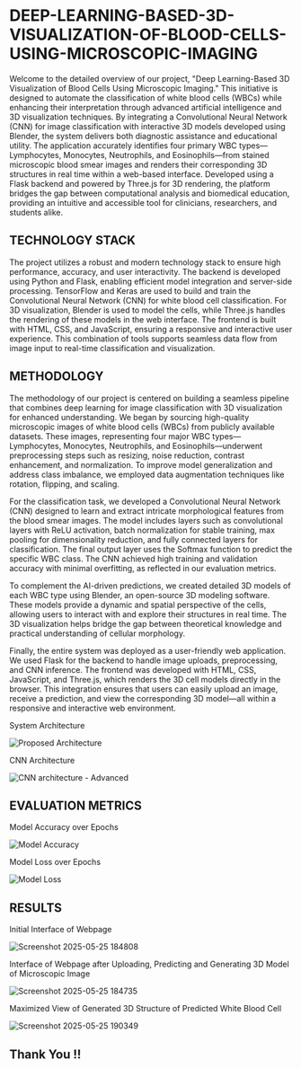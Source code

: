 # DEEP-LEARNING-BASED-3D-VISUALIZATION-OF-BLOOD-CELLS-USING-MICROSCOPIC-IMAGING

Welcome to the detailed overview of our project, "Deep Learning-Based 3D Visualization of Blood Cells Using Microscopic Imaging." This initiative is designed to automate the classification of white blood cells (WBCs) while enhancing their interpretation through advanced artificial intelligence and 3D visualization techniques. By integrating a Convolutional Neural Network (CNN) for image classification with interactive 3D models developed using Blender, the system delivers both diagnostic assistance and educational utility. The application accurately identifies four primary WBC types—Lymphocytes, Monocytes, Neutrophils, and Eosinophils—from stained microscopic blood smear images and renders their corresponding 3D structures in real time within a web-based interface. Developed using a Flask backend and powered by Three.js for 3D rendering, the platform bridges the gap between computational analysis and biomedical education, providing an intuitive and accessible tool for clinicians, researchers, and students alike.

## TECHNOLOGY STACK
The project utilizes a robust and modern technology stack to ensure high performance, accuracy, and user interactivity. The backend is developed using Python and Flask, enabling efficient model integration and server-side processing. TensorFlow and Keras are used to build and train the Convolutional Neural Network (CNN) for white blood cell classification. For 3D visualization, Blender is used to model the cells, while Three.js handles the rendering of these models in the web interface. The frontend is built with HTML, CSS, and JavaScript, ensuring a responsive and interactive user experience. This combination of tools supports seamless data flow from image input to real-time classification and visualization.

## METHODOLOGY
The methodology of our project is centered on building a seamless pipeline that combines deep learning for image classification with 3D visualization for enhanced understanding. We began by sourcing high-quality microscopic images of white blood cells (WBCs) from publicly available datasets. These images, representing four major WBC types—Lymphocytes, Monocytes, Neutrophils, and Eosinophils—underwent preprocessing steps such as resizing, noise reduction, contrast enhancement, and normalization. To improve model generalization and address class imbalance, we employed data augmentation techniques like rotation, flipping, and scaling.

For the classification task, we developed a Convolutional Neural Network (CNN) designed to learn and extract intricate morphological features from the blood smear images. The model includes layers such as convolutional layers with ReLU activation, batch normalization for stable training, max pooling for dimensionality reduction, and fully connected layers for classification. The final output layer uses the Softmax function to predict the specific WBC class. The CNN achieved high training and validation accuracy with minimal overfitting, as reflected in our evaluation metrics.

To complement the AI-driven predictions, we created detailed 3D models of each WBC type using Blender, an open-source 3D modeling software. These models provide a dynamic and spatial perspective of the cells, allowing users to interact with and explore their structures in real time. The 3D visualization helps bridge the gap between theoretical knowledge and practical understanding of cellular morphology.

Finally, the entire system was deployed as a user-friendly web application. We used Flask for the backend to handle image uploads, preprocessing, and CNN inference. The frontend was developed with HTML, CSS, JavaScript, and Three.js, which renders the 3D cell models directly in the browser. This integration ensures that users can easily upload an image, receive a prediction, and view the corresponding 3D model—all within a responsive and interactive web environment.

System Architecture

![Proposed Architecture](https://github.com/user-attachments/assets/87f0b716-f488-44a8-a915-7aac0fe52069)

CNN Architecture

![CNN architecture - Advanced](https://github.com/user-attachments/assets/c2eac7bc-2c96-4116-b15d-e8a617244bd7)

## EVALUATION METRICS

Model Accuracy over Epochs

![Model Accuracy](https://github.com/user-attachments/assets/bb75d54b-4fe1-4db9-8323-11eeb339f989)

Model Loss over Epochs

![Model Loss](https://github.com/user-attachments/assets/8d433a0f-3081-46fa-bd93-8d78ef417a5d)

## RESULTS

Initial Interface of Webpage 

![Screenshot 2025-05-25 184808](https://github.com/user-attachments/assets/b71f5167-a4ed-4f60-8337-c981aec09b4c)

Interface of Webpage after Uploading, Predicting and Generating 3D Model of Microscopic Image

![Screenshot 2025-05-25 184735](https://github.com/user-attachments/assets/70d6dd3d-3112-4ac9-8f9c-0d28be4eb2cb)

Maximized View of Generated 3D Structure of Predicted White Blood Cell

![Screenshot 2025-05-25 190349](https://github.com/user-attachments/assets/15749651-9ac5-4e2d-9994-ba208d3d24fc)

## Thank You !!










